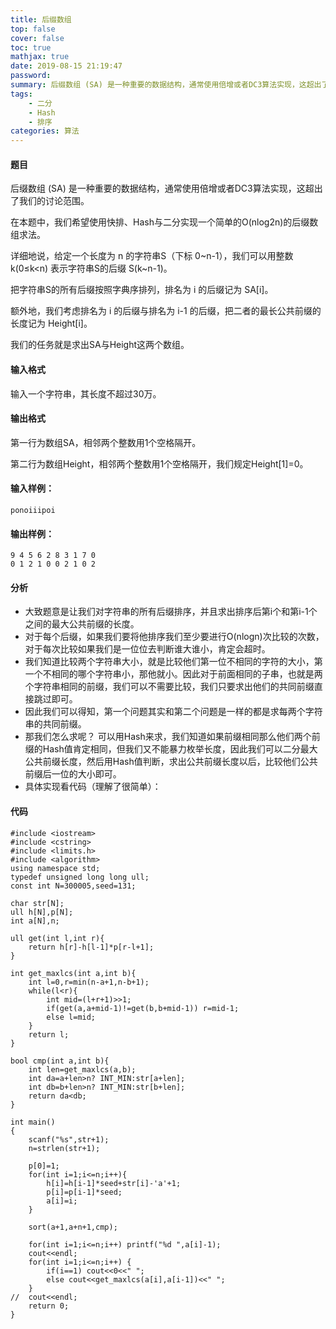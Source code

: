 ```yaml
---
title: 后缀数组
top: false
cover: false
toc: true
mathjax: true
date: 2019-08-15 21:19:47
password:
summary: 后缀数组 (SA) 是一种重要的数据结构，通常使用倍增或者DC3算法实现，这超出了我们的讨论范围。
tags: 
	- 二分
	- Hash
	- 排序
categories: 算法
---
```


#### 题目
后缀数组 (SA) 是一种重要的数据结构，通常使用倍增或者DC3算法实现，这超出了我们的讨论范围。

在本题中，我们希望使用快排、Hash与二分实现一个简单的O(nlog2n)的后缀数组求法。

详细地说，给定一个长度为 n 的字符串S（下标 0~n-1），我们可以用整数 k(0≤k<n) 表示字符串S的后缀 S(k~n-1)。

把字符串S的所有后缀按照字典序排列，排名为 i 的后缀记为 SA[i]。

额外地，我们考虑排名为 i 的后缀与排名为 i-1 的后缀，把二者的最长公共前缀的长度记为 Height[i]。

我们的任务就是求出SA与Height这两个数组。

#### 输入格式
输入一个字符串，其长度不超过30万。

#### 输出格式
第一行为数组SA，相邻两个整数用1个空格隔开。

第二行为数组Height，相邻两个整数用1个空格隔开，我们规定Height[1]=0。

#### 输入样例：

    ponoiiipoi

#### 输出样例：

    9 4 5 6 2 8 3 1 7 0
    0 1 2 1 0 0 2 1 0 2

#### 分析

 - 大致题意是让我们对字符串的所有后缀排序，并且求出排序后第i个和第i-1个之间的最大公共前缀的长度。
 - 对于每个后缀，如果我们要将他排序我们至少要进行O(nlogn)次比较的次数，对于每次比较如果我们是一位位去判断谁大谁小，肯定会超时。
 - 我们知道比较两个字符串大小，就是比较他们第一位不相同的字符的大小，第一个不相同的哪个字符串小，那他就小。因此对于前面相同的子串，也就是两个字符串相同的前缀，我们可以不需要比较，我们只要求出他们的共同前缀直接跳过即可。
 - 因此我们可以得知，第一个问题其实和第二个问题是一样的都是求每两个字符串的共同前缀。
 - 那我们怎么求呢？ 可以用Hash来求，我们知道如果前缀相同那么他们两个前缀的Hash值肯定相同，但我们又不能暴力枚举长度，因此我们可以二分最大公共前缀长度，然后用Hash值判断，求出公共前缀长度以后，比较他们公共前缀后一位的大小即可。
 - 具体实现看代码（理解了很简单）：
#### 代码
 

```
#include <iostream>
#include <cstring>
#include <limits.h>
#include <algorithm>
using namespace std;
typedef unsigned long long ull;
const int N=300005,seed=131;

char str[N];
ull h[N],p[N];
int a[N],n;

ull get(int l,int r){
	return h[r]-h[l-1]*p[r-l+1];
}

int get_maxlcs(int a,int b){
	int l=0,r=min(n-a+1,n-b+1);
	while(l<r){
		int mid=(l+r+1)>>1;
		if(get(a,a+mid-1)!=get(b,b+mid-1)) r=mid-1;
		else l=mid;
	}
	return l;
}

bool cmp(int a,int b){
	int len=get_maxlcs(a,b);
	int da=a+len>n? INT_MIN:str[a+len];
	int db=b+len>n? INT_MIN:str[b+len];
	return da<db; 
}

int main()
{
	scanf("%s",str+1);
	n=strlen(str+1);
	
	p[0]=1;
	for(int i=1;i<=n;i++){
		h[i]=h[i-1]*seed+str[i]-'a'+1;
		p[i]=p[i-1]*seed;
		a[i]=i;
	}
	
	sort(a+1,a+n+1,cmp);
	
	for(int i=1;i<=n;i++) printf("%d ",a[i]-1);
	cout<<endl;
	for(int i=1;i<=n;i++) {
		if(i==1) cout<<0<<" ";
		else cout<<get_maxlcs(a[i],a[i-1])<<" ";
	}
//	cout<<endl;
	return 0;  
}
```
